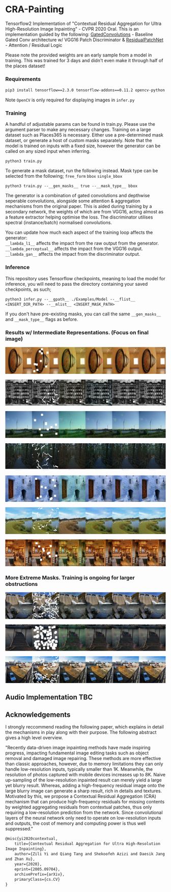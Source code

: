 # CRA-Painting
Tensorflow2 Implementation of "Contextual Residual Aggregation for Ultra High-Resolution Image Inpainting" - 
CVPR 2020 Oral. This is an implementation guided by the following:
[GatedConvolutions](https://github.com/zhaoyuzhi/deepfillv2) - Baseline Gated Conv architecture
 w/ VGG16 Patch Discriminator & 
[ResidualPatchNet](https://github.com/wangyx240/High-Resolution-Image-Inpainting-GAN) - Attention / Residual Logic

Please note the provided weights are an early sample from a model in training. This was trained for 3 days and didn't
even make it through half of the places dataset! 

### Requirements
```bash
pip3 install tensorflow==2.3.0 tensorflow-addons==0.11.2 opencv-python
```
Note `OpenCV` is only required for displaying images in `infer.py`

### Training
A handful of adjustable params can be found in train.py. Please 
use the argument parser to make any necessary changes. Training
on a large dataset such as Places365 is necessary. Either use
a pre-determined mask dataset, or generate a host of custom 
masks separately. Note that the model is trained on inputs
with a fixed size, however the generator can be called on
any sized input when inferring. 
```
python3 train.py
```
To generate a mask dataset, run the following instead.
Mask type can be selected from the following; `free_form` `bbox` `single_bbox`
```
python3 train.py --__gen_masks__ true --__mask_type__ bbox
```
The generator is a combination of gated convolutions and depthwise seperable convolutions,
alongside some attention & aggregation mechanisms from the original paper. This is aided
during training by a secondary network, the weights of which are from VGG16, acting almost
as a feature extractor helping optimise the loss. 
The discriminator utilises spectral (instance/batch) normalised convolutions. 

You can update how much each aspect of the training loop affects the generator:  
`__lambda_l1__` affects the impact from the raw output from the generator.  
`__lambda_perceptual__` affects the impact from the VGG16 output.  
`__lambda_gan__` affects the impact from the discriminator output. 

### Inference
This repository uses Tensorflow checkpoints, meaning to load the model
for inference, you will need to pass the directory containing your saved 
checkpoints, as such;
```
python3 infer.py --__gpath__ ./Examples/Model --__flist__ <INSERT_DIR_PATH> --__mlist__ <INSERT_MASK_PATH>
```
If you don't have pre-existing masks, you can call the same `__gen_masks__` and `__mask_type__` flags
as before. 

### Results w/ Intermediate Representations. (Focus on final image)
![Test Image 1](Examples/box.jpg)

![Test Image F1](Examples/free.jpg)

![Test Image 2](Examples/box2.jpg)

![Test Image F2](Examples/free2.jpg)

![Test Image 3](Examples/box3.jpg)

![Test Image F3](Examples/free3.jpg)

![Test Image 4](Examples/box4.jpg)


### More Extreme Masks. Training is ongoing for larger obstructions
![Test Image EF1](Examples/ef0.jpg)

![Test Image E1](Examples/eb0.jpg)

![Test Image EF2](Examples/ef1.jpg)

## Audio Implementation TBC

## Acknowledgements
I strongly reccommend reading the following paper, which explains in detail the mechanisms in play along with their purpose.
The following abstract gives a high level overview.

"Recently data-driven image inpainting methods have made inspiring progress, impacting fundamental image editing tasks such as object removal and damaged image repairing. These methods are more effective than classic approaches, however, due to memory limitations they can only handle low-resolution inputs, typically smaller than 1K. Meanwhile, the resolution of photos captured with mobile devices increases up to 8K. Naive up-sampling of the low-resolution inpainted result can merely yield a large yet blurry result. Whereas, adding a high-frequency residual image onto the large blurry image can generate a sharp result, rich in details and textures. Motivated by this, we propose a Contextual Residual Aggregation (CRA) mechanism that can produce high-frequency residuals for missing contents by weighted aggregating residuals from contextual patches, thus only requiring a low-resolution prediction from the network. Since convolutional layers of the neural network only need to operate on low-resolution inputs and outputs, the cost of memory and computing power is thus well suppressed."
```
@misc{yi2020contextual,
    title={Contextual Residual Aggregation for Ultra High-Resolution Image Inpainting},
    author={Zili Yi and Qiang Tang and Shekoofeh Azizi and Daesik Jang and Zhan Xu},
    year={2020},
    eprint={2005.09704},
    archivePrefix={arXiv},
    primaryClass={cs.CV}
}
```
